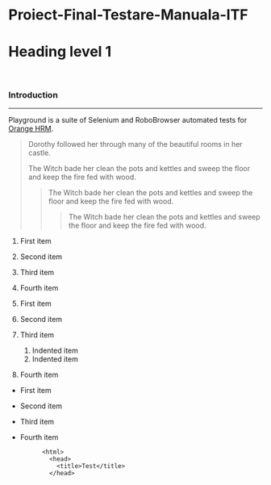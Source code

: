 # Proiect-Final-Testare-Manuala-ITF
Heading level 1
===============
&nbsp;
### Introduction
---
Playground is a suite of Selenium and RoboBrowser automated tests for [Orange HRM](https://opensource-demo.orangehrmlive.com/web/index.php/auth/login).
> Dorothy followed her through many of the beautiful rooms in her castle.
>
> The Witch bade her clean the pots and kettles and sweep the floor and keep the fire fed with wood.
>> The Witch bade her clean the pots and kettles and sweep the floor and keep the fire fed with wood.
>>> The Witch bade her clean the pots and kettles and sweep the floor and keep the fire fed with wood.


1. First item
2. Second item
3. Third item
4. Fourth item

1. First item
2. Second item
3. Third item
    1. Indented item
    2. Indented item
4. Fourth item

- First item
- Second item
- Third item
- Fourth item


            <html>
              <head>
                <title>Test</title>
              </head>
